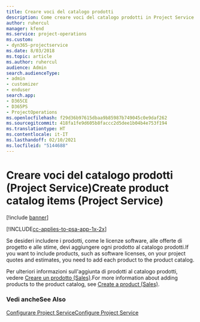```yaml
---
title: Creare voci del catalogo prodotti
description: Come creare voci del catalogo prodotti in Project Service
author: ruhercul
manager: kfend
ms.service: project-operations
ms.custom:
- dyn365-projectservice
ms.date: 8/03/2018
ms.topic: article
ms.author: ruhercul
audience: Admin
search.audienceType:
- admin
- customizer
- enduser
search.app:
- D365CE
- D365PS
- ProjectOperations
ms.openlocfilehash: f29d36b97615dbaa9b85987b749045c0e9daf262
ms.sourcegitcommit: 418fa1fe9d605b8faccc2d5dee1b04b4e753f194
ms.translationtype: HT
ms.contentlocale: it-IT
ms.lasthandoff: 02/10/2021
ms.locfileid: "5144688"
---
```

# <a name="create-product-catalog-items-project-service"></a><span data-ttu-id="61bbf-103">Creare voci del catalogo prodotti (Project Service)</span><span class="sxs-lookup"><span data-stu-id="61bbf-103">Create product catalog items (Project Service)</span></span>

[!include [banner](../includes/psa-now-project-operations.md)]

[!INCLUDE[cc-applies-to-psa-app-1x-2x](../includes/cc-applies-to-psa-app-1x-2x.md)]

<span data-ttu-id="61bbf-104">Se desideri includere i prodotti, come le licenze software, alle offerte di progetto e alle stime, devi aggiungere ogni prodotto al catalogo prodotti.</span><span class="sxs-lookup"><span data-stu-id="61bbf-104">If you want to include products, such as software licenses, on your project quotes and estimates, you need to add each product to the product catalog.</span></span>  
  
 <span data-ttu-id="61bbf-105">Per ulteriori informazioni sull'aggiunta di prodotti al catalogo prodotti, vedere [Creare un prodotto (Sales)](https://docs.microsoft.com/dynamics365/sales-enterprise/create-product-sales).</span><span class="sxs-lookup"><span data-stu-id="61bbf-105">For more information about adding products to the product catalog, see [Create a product (Sales)](https://docs.microsoft.com/dynamics365/sales-enterprise/create-product-sales).</span></span>  
  
### <a name="see-also"></a><span data-ttu-id="61bbf-106">Vedi anche</span><span class="sxs-lookup"><span data-stu-id="61bbf-106">See Also</span></span>  
 [<span data-ttu-id="61bbf-107">Configurare Project Service</span><span class="sxs-lookup"><span data-stu-id="61bbf-107">Configure Project Service</span></span>](../psa/configure.md)
